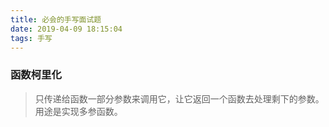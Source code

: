 ```yaml
---
title: 必会的手写面试题
date: 2019-04-09 18:15:04
tags: 手写
---
```


### 函数柯里化

> 只传递给函数一部分参数来调用它，让它返回一个函数去处理剩下的参数。  用途是实现多参函数。